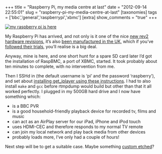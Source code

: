 +++
title = "Raspberry Pi, my media centre at last"
date = "2012-09-14 22:55:01"
slug = "raspberry-pi-my-media-centre-at-last"
[taxonomies]
tags = ['bbc','general','raspberrypi','xbmc']
[extra]
show_comments = "true"
+++

[![my raspberry pi is here](http://farm9.staticflickr.com/8180/7955114660_db528b2e4b_n.jpg)](http://www.flickr.com/photos/pip/7955114660/ "my raspberry pi is here by Pip, on Flickr")

My Raspberry Pi has arrived, and not only is it one of the nice [new rev2 hardware revisions](http://www.raspberrypi.org/archives/1929), it’s also [been manufactured in the UK](http://www.raspberrypi.org/archives/1925), which if you’ve [followed their trials](http://www.raspberrypi.org/archives/509), you’ll realise is a big deal.

Anyway, mine is here, and one short hunt for a spare SD card later I’d got the installation of RaspBMC, a port of XBMC, started. It took probably about ten minutes to complete, with no intervention from me.

Then I SSHd in (the default username is ‘pi’ and the password ‘raspberry’), and set about [installing get\_iplayer using these instructions](http://raspi.tv/2012/get_iplayer-installation-on-raspberry-pi-with-raspbian). I had to also install `make` and `gcc` before rtmpdump would build but other than that it all worked perfectly. I plugged in my 500GB hard drive and I now have something which:

- is a BBC PVR
- is a good household-friendly playback device for recorded tv, films and music
- can act as an AirPlay server for our iPad, iPhone and iPod touch
- uses HDMI-CEC and therefore responds to my normal TV remote
- can join my local network and play back media from other devices
- probably loads more, I’ve only had a couple of hours!

Next step will be to get a suitable case. Maybe something [custom etched](http://www.etsy.com/listing/102467745/custom-engraved-bramble-pi-case)?
